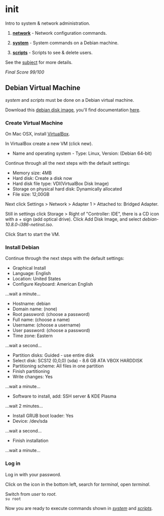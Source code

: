# init

Intro to system & network administration.

1. [**network**](https://github.com/dfinnis/init/tree/master/network) -  Network configuration commands.

2. [**system**](https://github.com/dfinnis/init/tree/master/system) - System commands on a Debian machine.

3. [**scripts**](https://github.com/dfinnis/init/tree/master/scripts) - Scripts to see & delete users.

See the [subject](https://github.com/dfinnis/init/blob/master/subject.pdf) for more details.

*Final Score 99/100*


## Debian Virtual Machine

*system* and *scripts* must be done on a Debian virtual machine.

Download this [debian disk image](https://cdimage.debian.org/debian-cd/current/i386/iso-cd/debian-10.8.0-i386-netinst.iso), you'll find documentation [here](https://cdimage.debian.org/debian-cd/current/i386/iso-cd/).


### Create Virtual Machine

On Mac OSX, install [VirtualBox](https://www.virtualbox.org/).

In VirtualBox create a new VM (click new).

* Name and operating system - Type: Linux, Version: (Debian 64-bit)

Continue through all the next steps with the default settings:

* Memory size: 4MB
* Hard disk: Create a disk now
* Hard disk file type: VDI(VirtualBox Disk Image)
* Storage on physical hard disk: Dynamically allocated
* File size: 12,00GB

Next click Settings > Network > Adapter 1 > Attached to: Bridged Adapter.

Still in settings click Storage > Right of "Controller: IDE", there is a CD icon with a + sign (add optical drive).
Click Add Disk Image, and select *debian-10.8.0-i386-netinst.iso*.

Click Start to start the VM.


### Install Debian

Continue through the next steps with the default settings:

* Graphical Install
* Language: English
* Location: United States
* Configure Keyboard: American English

...wait a minute...

* Hostname: debian
* Domain name: (none)
* Root password: (choose a password)
* Full name: (choose a name)
* Username: (choose a username)
* User password: (choose a password)
* Time zone: Eastern

...wait a second...

* Partition disks: Guided - use entire disk
* Select disk: SCS12 (0,0,0) (sda) - 8.6 GB ATA VBOX HARDDISK
* Partitioning scheme: All files in one partition
* Finish partitioning
* Write changes: Yes

...wait a minute...

* Software to install, add: SSH server & KDE Plasma

...wait 2 minutes...

* Install GRUB boot loader: Yes
* Device: /dev/sda

...wait a second...

* Finish installation

...wait a minute...


### Log in

Log in with your password.

Click on the icon in the bottom left, search for *terminal*, open *terminal*.

Switch from *user* to *root*. <br>
```su root```

Now you are ready to execute commands shown in [*system*](https://github.com/dfinnis/init/tree/master/system) and [*scripts*](https://github.com/dfinnis/init/tree/master/scripts).
